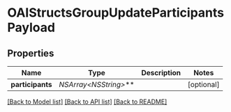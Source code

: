 # OAIStructsGroupUpdateParticipantsPayload

## Properties
Name | Type | Description | Notes
------------ | ------------- | ------------- | -------------
**participants** | **NSArray&lt;NSString*&gt;*** |  | [optional] 

[[Back to Model list]](../README.md#documentation-for-models) [[Back to API list]](../README.md#documentation-for-api-endpoints) [[Back to README]](../README.md)


